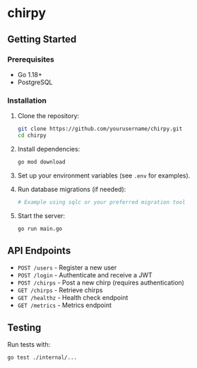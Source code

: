 # chirpy

## Getting Started

### Prerequisites

- Go 1.18+
- PostgreSQL

### Installation

1. Clone the repository:
    ```sh
    git clone https://github.com/yourusername/chirpy.git
    cd chirpy
    ```

2. Install dependencies:
    ```sh
    go mod download
    ```

3. Set up your environment variables (see `.env` for examples).

4. Run database migrations (if needed):
    ```sh
    # Example using sqlc or your preferred migration tool
    ```

5. Start the server:
    ```sh
    go run main.go
    ```

## API Endpoints

- `POST /users` - Register a new user
- `POST /login` - Authenticate and receive a JWT
- `POST /chirps` - Post a new chirp (requires authentication)
- `GET /chirps` - Retrieve chirps
- `GET /healthz` - Health check endpoint
- `GET /metrics` - Metrics endpoint

## Testing

Run tests with:
```sh
go test ./internal/...